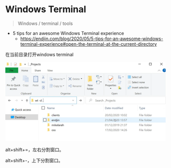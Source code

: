 # Windows Terminal

> Windows / terminal / tools

- 5 tips for an awesome Windows Terminal experience
  - https://endjin.com/blog/2020/05/5-tips-for-an-awesome-windows-terminal-experience#open-the-terminal-at-the-current-directory

在当前目录打开windows terminal

![image-20201021103408319](2020-10-21-102402.assets/image-20201021103408319.png)

alt+shift+=，左右分割窗口。

alt+shift+-，上下分割窗口。